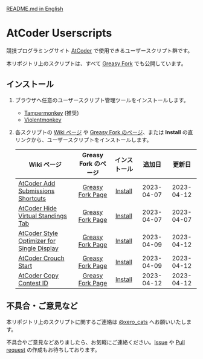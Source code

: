 [README.md in English](https://github.com/xe-o/atcoder-userscripts/blob/main/README-en.md)

# AtCoder Userscripts

競技プログラミングサイト [AtCoder](https://atcoder.jp/) で使用できるユーザースクリプト群です。

本リポジトリ上のスクリプトは、すべて [Greasy Fork](https://greasyfork.org/ja/users/1054878-xero-cats) でも公開しています。

## インストール

1. ブラウザへ任意のユーザースクリプト管理ツールをインストールします。

   - [Tampermonkey](https://www.tampermonkey.net/) (推奨)
   - [Violentmonkey](https://violentmonkey.github.io/get-it/)

2. 各スクリプトの [Wiki ページ](https://github.com/xe-o/atcoder-userscripts/wiki) や [Greasy Fork のページ](https://greasyfork.org/ja/users/1054878-xero-cats)、または **Install** の直リンクから、ユーザースクリプトをインストールします。<br>

   | Wiki ページ                                               | Greasy Fork のページ          | インストール          | 追加日     | 更新日     |
   | --------------------------------------------------------- |:-----------------------------:|:---------------------:|:----------:|:----------:|
   | [AtCoder Add Submissions Shortcuts][aass-wiki]            | [Greasy Fork Page][aass-gf]   | [Install][aass-raw]   | 2023-04-07 | 2023-04-12 |
   | [AtCoder Hide Virtual Standings Tab][ahvst-wiki]          | [Greasy Fork Page][ahvst-gf]  | [Install][ahvst-raw]  | 2023-04-07 | 2023-04-07 |
   | [AtCoder Style Optimizer for Single Display][aso4sd-wiki] | [Greasy Fork Page][aso4sd-gf] | [Install][aso4sd-raw] | 2023-04-09 | 2023-04-12 |
   | [AtCoder Crouch Start][acs-wiki]                          | [Greasy Fork Page][acs-gf]    | [Install][acs-raw]    | 2023-04-09 | 2023-04-12 |
   | [AtCoder Copy Contest ID][acci-wiki]                      | [Greasy Fork Page][acci-gf]   | [Install][acci-raw]   | 2023-04-12 | 2023-04-12 |

## 不具合・ご意見など

本リポジトリ上のスクリプトに関するご連絡は [@xero_cats](https://twitter.com/xero_cats) へお願いいたします。

不具合やご意見などありましたら、お気軽にご連絡ください。[Issue](https://github.com/xe-o/atcoder-userscripts/issues) や [Pull request](https://github.com/xe-o/atcoder-userscripts/pulls) の作成もお待ちしております。

[aass-wiki]: https://github.com/xe-o/atcoder-userscripts/wiki/AtCoder-Add-Submissions-Shortcuts
[ahvst-wiki]: https://github.com/xe-o/atcoder-userscripts/wiki/AtCoder-Hide-Virtual-Standings-Tab
[aso4sd-wiki]: https://github.com/xe-o/atcoder-userscripts/wiki/AtCoder-Style-Optimizer-for-Single-Display
[acci-wiki]: https://github.com/xe-o/atcoder-userscripts/wiki/AtCoder-Copy-Contest-ID
[acs-wiki]: https://github.com/xe-o/atcoder-userscripts/wiki/AtCoder-Crouch-Start

[aass-gf]: https://greasyfork.org/ja/scripts/463453-atcoder-add-submissions-shortcuts
[ahvst-gf]: https://greasyfork.org/ja/scripts/463444-atcoder-hide-virtual-standings-tab
[aso4sd-gf]: https://greasyfork.org/ja/scripts/463585-atcoder-style-optimizer-for-single-display
[acci-gf]: https://greasyfork.org/ja/scripts/463842-atcoder-copy-contest-id
[acs-gf]: https://greasyfork.org/ja/scripts/463845-atcoder-crouch-start

[aass-raw]: https://greasyfork.org/scripts/463453-atcoder-add-submissions-shortcuts/code/AtCoder%20Add%20Submissions%20Shortcuts.user.js
[ahvst-raw]: https://greasyfork.org/scripts/463444-atcoder-hide-virtual-standings-tab/code/AtCoder%20Hide%20Virtual%20Standings%20Tab.user.js
[aso4sd-raw]: https://greasyfork.org/scripts/463585-atcoder-style-optimizer-for-single-display/code/AtCoder%20Style%20Optimizer%20for%20Single%20Display.user.js
[acci-raw]: https://greasyfork.org/scripts/463842-atcoder-copy-contest-id/code/AtCoder%20Copy%20Contest%20ID.user.js
[acs-raw]: https://greasyfork.org/scripts/463845-atcoder-crouch-start/code/AtCoder%20Crouch%20Start.user.js
